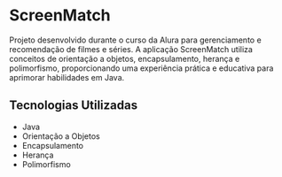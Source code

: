 # ScreenMatch

Projeto desenvolvido durante o curso da Alura para gerenciamento e recomendação de filmes e séries. A aplicação ScreenMatch utiliza conceitos de orientação a objetos, encapsulamento, herança e polimorfismo, proporcionando uma experiência prática e educativa para aprimorar habilidades em Java.

## Tecnologias Utilizadas

- Java
- Orientação a Objetos
- Encapsulamento
- Herança
- Polimorfismo
